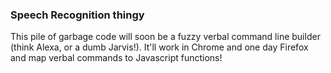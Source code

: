### Speech Recognition thingy

This pile of garbage code will soon be a fuzzy verbal command line builder (think Alexa, or a dumb Jarvis!).  It'll work in Chrome and one day Firefox and map verbal commands to Javascript functions!